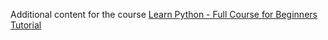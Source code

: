 Additional content for the course [Learn Python - Full Course for Beginners Tutorial](https://www.youtube.com/watch?v=rfscVS0vtbw)

